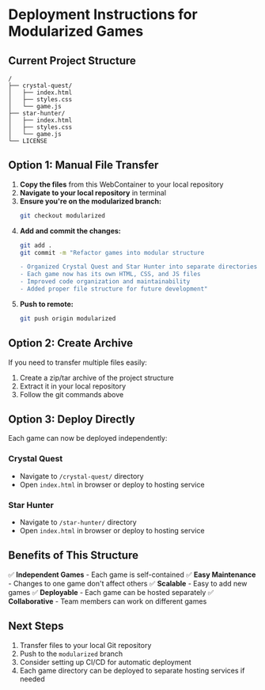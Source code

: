 # Deployment Instructions for Modularized Games

## Current Project Structure
```
/
├── crystal-quest/
│   ├── index.html
│   ├── styles.css
│   └── game.js
├── star-hunter/
│   ├── index.html
│   ├── styles.css
│   └── game.js
└── LICENSE
```

## Option 1: Manual File Transfer

1. **Copy the files** from this WebContainer to your local repository
2. **Navigate to your local repository** in terminal
3. **Ensure you're on the modularized branch:**
   ```bash
   git checkout modularized
   ```
4. **Add and commit the changes:**
   ```bash
   git add .
   git commit -m "Refactor games into modular structure

   - Organized Crystal Quest and Star Hunter into separate directories
   - Each game now has its own HTML, CSS, and JS files
   - Improved code organization and maintainability
   - Added proper file structure for future development"
   ```
5. **Push to remote:**
   ```bash
   git push origin modularized
   ```

## Option 2: Create Archive

If you need to transfer multiple files easily:

1. Create a zip/tar archive of the project structure
2. Extract it in your local repository
3. Follow the git commands above

## Option 3: Deploy Directly

Each game can now be deployed independently:

### Crystal Quest
- Navigate to `/crystal-quest/` directory
- Open `index.html` in browser or deploy to hosting service

### Star Hunter  
- Navigate to `/star-hunter/` directory
- Open `index.html` in browser or deploy to hosting service

## Benefits of This Structure

✅ **Independent Games** - Each game is self-contained
✅ **Easy Maintenance** - Changes to one game don't affect others
✅ **Scalable** - Easy to add new games
✅ **Deployable** - Each game can be hosted separately
✅ **Collaborative** - Team members can work on different games

## Next Steps

1. Transfer files to your local Git repository
2. Push to the `modularized` branch
3. Consider setting up CI/CD for automatic deployment
4. Each game directory can be deployed to separate hosting services if needed